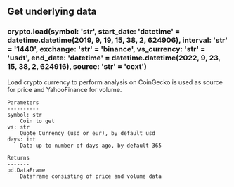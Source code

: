 ## Get underlying data 
### crypto.load(symbol: 'str', start_date: 'datetime' = datetime.datetime(2019, 9, 19, 15, 38, 2, 624906), interval: 'str' = '1440', exchange: 'str' = 'binance', vs_currency: 'str' = 'usdt', end_date: 'datetime' = datetime.datetime(2022, 9, 23, 15, 38, 2, 624916), source: 'str' = 'ccxt')

Load crypto currency to perform analysis on CoinGecko is used as source for price and
    YahooFinance for volume.

    Parameters
    ----------
    symbol: str
        Coin to get
    vs: str
        Quote Currency (usd or eur), by default usd
    days: int
        Data up to number of days ago, by default 365

    Returns
    -------
    pd.DataFrame
        Dataframe consisting of price and volume data
